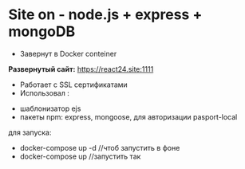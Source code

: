 # Site on  - node.js + express + mongoDB 

+ Завернут в Docker conteiner

**Развернутый сайт:** https://react24.site:1111

+ Работает с SSL сертификатами
+ Использовал :
- шаблонизатор ejs
- пакеты npm: express, mongoose, для авторизации pasport-local

для запуска:
- docker-compose up -d //чтоб запустить в фоне
- docker-compose up //запустить так
